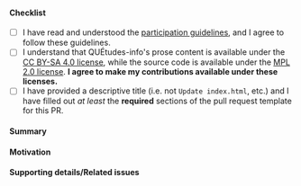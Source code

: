 <!-- Thanks for opening a PR! Please provide as much information as possible to get your PR merged faster -->
#### Checklist
<!-- REQUIRED: read, then check ALL BOXES below, like this: [x] -->

- [ ] I have read and understood the [participation guidelines](https://github.com/cw118/quetudesinfo#participation-guidelines), and I agree to follow these guidelines.
- [ ] I understand that QUÉtudes-info's prose content is available under the [CC BY-SA 4.0 license](https://github.com/cw118/quetudesinfo/blob/main/LICENSE.md#license-for-all-prose-content), while the source code is available under the [MPL 2.0 license](https://github.com/cw118/quetudesinfo/blob/main/LICENSE.md#license-for-all-source-code). **I agree to make my contributions available under these licenses.**
- [ ] I have provided a descriptive title (i.e. not `Update index.html`, etc.) and I have filled out *at least* the **required** sections of the pull request template for this PR.

#### Summary
<!-- REQUIRED: brief description of the changes made -->

#### Motivation
<!-- REQUIRED: why are you making these changes, what does this PR fix and/or improve? -->

#### Supporting details/Related issues
<!-- Provide links/references/citations to support the changes if applicable -->
<!-- "Fixes #XXX" if applicable -->
